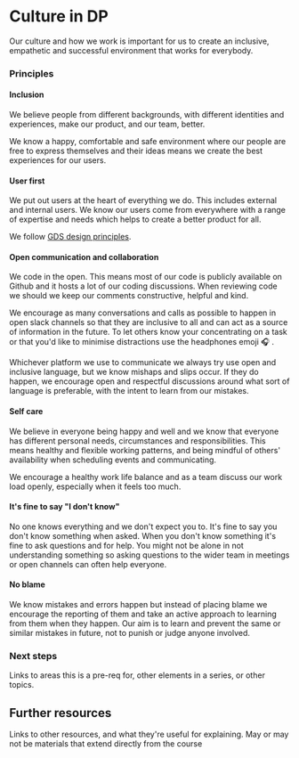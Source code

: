 Culture in DP
===========================
Our culture and how we work is important for us to create an inclusive, empathetic and successful environment that works for everybody. 


### Principles

#### Inclusion
We believe people from different backgrounds, with different identities and experiences, make our product, and our team, better. 

We know a happy, comfortable and safe environment where our people are free to express themselves and their ideas means we create the best experiences for our users. 

#### User first
We put out users at the heart of everything we do. This includes external and internal users. We know our users come from everywhere with a range of expertise and needs which helps to create a better product for all.

We follow [GDS design principles](https://www.gov.uk/guidance/government-design-principles#start-with-user-needs). 

#### Open communication and collaboration
We code in the open. This means most of our code is publicly available on Github and it hosts a lot of our coding discussions. When reviewing code we should we keep our comments constructive, helpful and kind.

We encourage as many conversations and calls as possible to happen in open slack channels so that they are inclusive to all and can act as a source of information in the future. To let others know your concentrating on a task or that you'd like to minimise distractions use the headphones emoji 🎧 .


Whichever platform we use to communicate we always try use open and inclusive language, but we know mishaps and slips occur. If they do happen, we encourage open and respectful discussions around what sort of language is preferable, with the intent to learn from our mistakes.

#### Self care
We believe in everyone being happy and well and we know that everyone has different personal needs, circumstances and responsibilities. This means healthy and flexible working patterns, and being mindful of others' availability when scheduling events and communicating.

We encourage a healthy work life balance and as a team discuss our work load openly, especially when it feels too much.

#### It's fine to say "I don't know"
No one knows everything and we don't expect you to. It's fine to say you don't know something when asked. When you don't know something it's fine to ask questions and for help. You might not be alone in not understanding something so asking questions to the wider team in meetings or open channels can often help everyone.

#### No blame
We know mistakes and errors happen but instead of placing blame we encourage the reporting of them and take an active approach to learning from them when they happen. Our aim is to learn and prevent the same or similar mistakes in future, not to punish or judge anyone involved. 


### Next steps

Links to areas this is a pre-req for, other elements in a series, or other topics.



Further resources
----------------------------

Links to other resources, and what they're useful for explaining.
May or may not be materials that extend directly from the course